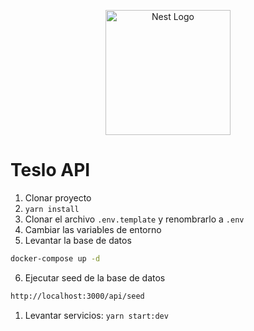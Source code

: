 <p align="center">
  <a href="http://nestjs.com/" target="blank"><img src="https://nestjs.com/img/logo-small.svg" width="200" alt="Nest Logo" /></a>
</p>

# Teslo API

1. Clonar proyecto
2. ```yarn install```
3. Clonar el archivo ```.env.template``` y renombrarlo a ```.env```
4. Cambiar las variables de entorno
5. Levantar la base de datos

```bash
docker-compose up -d
```

6. Ejecutar seed de la base de datos

```bash
http://localhost:3000/api/seed
```

1. Levantar servicios: ```yarn start:dev```
